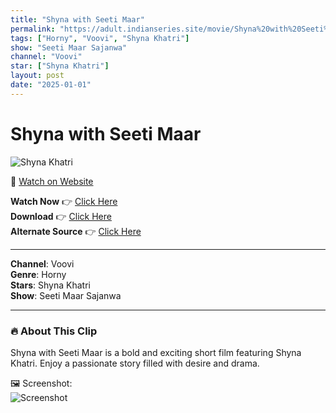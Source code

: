 ```yaml
---
title: "Shyna with Seeti Maar"
permalink: "https://adult.indianseries.site/movie/Shyna%20with%20Seeti%20Maar"
tags: ["Horny", "Voovi", "Shyna Khatri"]
show: "Seeti Maar Sajanwa"
channel: "Voovi"
star: ["Shyna Khatri"]
layout: post
date: "2025-01-01"
---
```


# Shyna with Seeti Maar

![Shyna Khatri](https://shorts.desisins.com/wp-content/uploads/2023/09/Seeti-Maar-Voovi-DesiSins.com_.jpg)

🔗 [Watch on Website](https://adult.indianseries.site/movie/Shyna%20with%20Seeti%20Maar)

**Watch Now** 👉 [Click Here](https://adult.indianseries.site/movie/Shyna%20with%20Seeti%20Maar)  
**Download** 👉 [Click Here](https://adult.indianseries.site/movie/Shyna%20with%20Seeti%20Maar)  
**Alternate Source** 👉 [Click Here](https://adult.indianseries.site/movie/Shyna%20with%20Seeti%20Maar)

---

**Channel**: Voovi  
**Genre**: Horny  
**Stars**: Shyna Khatri  
**Show**: Seeti Maar Sajanwa

---

### 🔥 About This Clip

Shyna with Seeti Maar is a bold and exciting short film featuring Shyna Khatri. Enjoy a passionate story filled with desire and drama.
 
🖼️ Screenshot:  
![Screenshot](https://shorts.desisins.com/wp-content/uploads/2023/09/Seeti-Maar-Voovi-DesiSins.com_.jpg)
